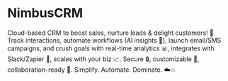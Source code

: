 # NimbusCRM
Cloud-based CRM to boost sales, nurture leads &amp; delight customers! 🚀 Track interactions, automate workflows (AI insights 🧠), launch email/SMS campaigns, and crush goals with real-time analytics 📊, integrates with Slack/Zapier 🔗, scales with your biz 📈. Secure 🔒, customizable 🎨, collaboration-ready 👥. Simplify. Automate. Dominate. ☁️💥
